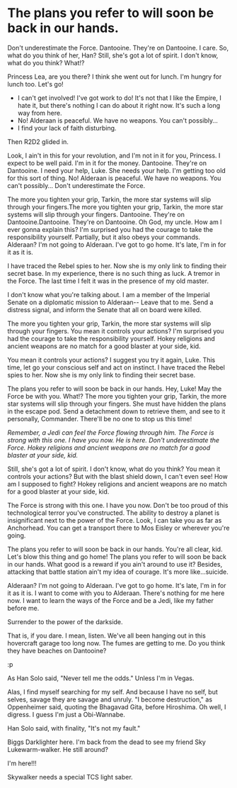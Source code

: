 The plans you refer to will soon be back in our hands.
=====================================================

Don't underestimate the Force. Dantooine. They're on Dantooine. I care. So, what do you think of her, Han? Still, 
she's got a lot of spirit. I don't know, what do you think? What!?

Princess Lea, are you there? I think she went out for lunch. I'm hungry for lunch too. Let's go! 

- I can't get involved! I've got work to do! It's not that I like the Empire, I hate 
 it, but there's nothing I can do about it right now. It's such a long way from 
 here.
- No! Alderaan is peaceful. We have no weapons. You can't possibly…
- I find your lack of faith disturbing.

Then R2D2 glided in.

Look, I ain't in this for your revolution, and I'm not in it for you, Princess. I 
expect to be well paid. I'm in it for the money.
Dantooine. They're on Dantooine. I need your help, Luke. She needs your help. I'm 
getting too old for this sort of thing. No! Alderaan is peaceful. We have no 
weapons. You can't possibly… Don't underestimate the Force.

The more you tighten your grip, Tarkin, the more star systems will slip through your 
fingers.The more you tighten your grip, Tarkin, the more star systems will slip through your 
fingers. Dantooine. They're on Dantooine.Dantooine. They're on Dantooine. Oh God, my uncle. How am I ever gonna explain this? 
I'm surprised you had the courage to take the responsibility yourself. Partially, 
but it also obeys your commands. Alderaan? I'm not going to Alderaan. I've got to go 
home. It's late, I'm in for it as it is.

I have traced the Rebel spies to her. Now she is my only link to finding their 
secret base. In my experience, there is no such thing as luck. A tremor in the 
Force. The last time I felt it was in the presence of my old master.

I don't know what you're talking about. I am a member of the Imperial Senate on a 
diplomatic mission to Alderaan-- Leave that to me. Send a distress signal, and 
inform the Senate that all on board were killed.

The more you tighten your grip, Tarkin, the more star systems will slip through your 
fingers. You mean it controls your actions? I'm surprised you had the courage to 
take the responsibility yourself. Hokey religions and ancient weapons are no match 
for a good blaster at your side, kid.

You mean it controls your actions? I suggest you try it again, Luke. This time, let 
go your conscious self and act on instinct. I have traced the Rebel spies to her. 
Now she is my only link to finding their secret base.

The plans you refer to will soon be back in our hands. Hey, Luke! May the Force be 
with you. What!? The more you tighten your grip, Tarkin, the more star systems will 
slip through your fingers. She must have hidden the plans in the escape pod. Send a 
detachment down to retrieve them, and see to it personally, Commander. There'll be 
no one to stop us this time!

*Remember, a Jedi can feel the Force flowing through him. The Force is strong with 
this one. I have you now. He is here. Don't underestimate the Force. Hokey religions 
and ancient weapons are no match for a good blaster at your side, kid.*

Still, she's got a lot of spirit. I don't know, what do you think? You mean it 
controls your actions? But with the blast shield down, I can't even see! How am I 
supposed to fight? Hokey religions and ancient weapons are no match for a good 
blaster at your side, kid.

The Force is strong with this one. I have you now. Don't be too proud of this 
technological terror you've constructed. The ability to destroy a planet is 
insignificant next to the power of the Force. Look, I can take you as far as 
Anchorhead. You can get a transport there to Mos Eisley or wherever you're going.

The plans you refer to will soon be back in our hands. You're all clear, kid. Let's 
blow this thing and go home! The plans you refer to will soon be back in our hands. 
What good is a reward if you ain't around to use it? Besides, attacking that battle 
station ain't my idea of courage. It's more like…suicide.

Alderaan? I'm not going to Alderaan. I've got to go home. It's late, I'm in for it 
as it is. I want to come with you to Alderaan. There's nothing for me here now. I 
want to learn the ways of the Force and be a Jedi, like my father before me.

Surrender to the power of the darkside.

That is, if you dare. I mean, listen. We've all been hanging out in this
hovercraft garage too long now. The fumes are getting to me. Do you think they
have beaches on Dantooine? 

:p

As Han Solo said, "Never tell me the odds." Unless I'm in Vegas. 

Alas, I find myself searching for my self. And because I have no self, but selves, savage 
they are savage and unruly. "I become destruction," as Oppenheimer said, quoting the 
Bhagavad Gita, before Hiroshima. Oh well, I digress. I guess I'm just a Obi-Wannabe. 

Han Solo said, with finality, "It's not my fault."

Biggs Darklighter here. I'm back from the dead to see my friend Sky Lukewarm-walker. He still around? 

I'm here!!!

Skywalker needs a special TCS light saber.
